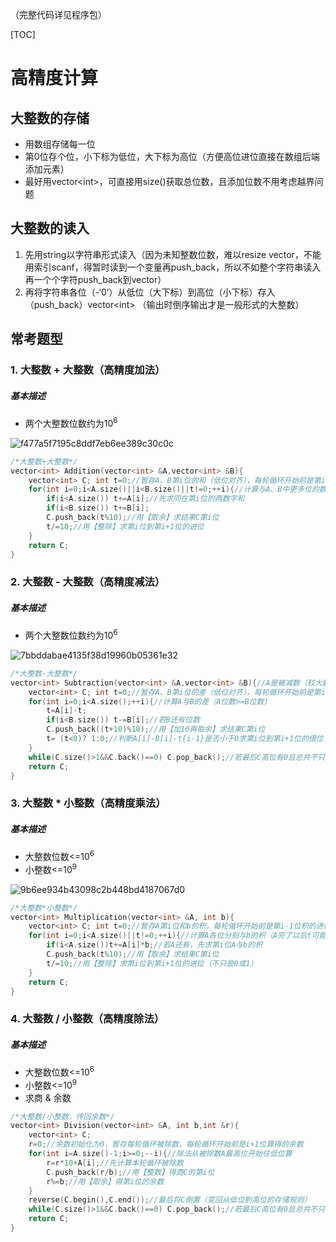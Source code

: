 （完整代码详见程序包）

[TOC]



# 高精度计算



## 大整数的存储



- 用数组存储每一位
- 第0位存个位，小下标为低位，大下标为高位（方便高位进位直接在数组后端添加元素）
- 最好用vector\<int\>，可直接用size()获取总位数，且添加位数不用考虑越界问题





## 大整数的读入



1. 先用string以字符串形式读入（因为未知整数位数，难以resize vector，不能用索引scanf，得暂时读到一个变量再push_back，所以不如整个字符串读入再一个个字符push_back到vector）
2. 再将字符串各位（-‘0’）从低位（大下标）到高位（小下标）存入（push_back）vector\<int\> （输出时倒序输出才是一般形式的大整数）





## 常考题型



### 1.  大整数 + 大整数（高精度加法）



##### 基本描述

- 两个大整数位数约为$10^{6}$

![f477a5f7195c8ddf7eb6ee389c30c0c](D:\CAMPUS\编程相关专业课\算法\基础算法\0.mardown\images\f477a5f7195c8ddf7eb6ee389c30c0c.jpg)



```c++
/*大整数+大整数*/
vector<int> Addition(vector<int> &A,vector<int> &B){
    vector<int> C; int t=0;//暂存A、B第i位的和（低位对齐），每轮循环开始前是第i-1位和的进位（0或1） 
    for(int i=0;i<A.size()||i<B.size()||t!=0;++i){//计算与A、B中更多位的数同位数的和（C要么与其同位数，要么最后还多一位）（若最后t还有进位，则C最后还多一位该进位（必须判断t是否为0，否则可能push_back(0)，最后打印时最高位为0）） 
        if(i<A.size()) t+=A[i];//先求同在第i位的两数字和
        if(i<B.size()) t+=B[i];
        C.push_back(t%10);//用【取余】求结果C第i位
        t/=10;//用【整除】求第i位到第i+1位的进位
    }
    return C;
}
```





### 2.  大整数 - 大整数（高精度减法）



##### 基本描述

- 两个大整数位数约为$10^{6}$

![7bbddabae4135f38d19960b05361e32](D:\CAMPUS\编程相关专业课\算法\基础算法\0.mardown\images\7bbddabae4135f38d19960b05361e32.jpg)



```c++
/*大整数-大整数*/
vector<int> Subtraction(vector<int> &A,vector<int> &B){//A是被减数（较大数），B是减数（较小数），保证结果C为正数
    vector<int> C; int t=0;//暂存A、B第i位的差（低位对齐），每轮循环开始前是第i-1位差的借位（0或1）
    for(int i=0;i<A.size();++i){//计算A与B的差（A位数>=B位数）
        t=A[i]-t;
        if(i<B.size()) t-=B[i];//若B还有位数
        C.push_back((t+10)%10);//用【加10再取余】求结果C第i位
        t= (t<0)? 1:0;//判断A[i]-B[i]-t{i-1}是否小于0求第i位到第i+1位的借位
    }
    while(C.size()>1&&C.back()==0) C.pop_back();//若最后C高位有0且总共不只1位（1位时保留0）须舍弃高位0
    return C;
}
```





### 3.  大整数 * 小整数（高精度乘法）



##### 基本描述

- 大整数位数<=$10^{6}$
- 小整数<=$10^9$

![9b6ee934b43098c2b448bd4187067d0](D:\CAMPUS\编程相关专业课\算法\基础算法\0.mardown\images\9b6ee934b43098c2b448bd4187067d0.jpg)

```c++
/*大整数*小整数*/
vector<int> Multiplication(vector<int> &A, int b){
    vector<int> C; int t=0;//暂存A第i位和b的积，每轮循环开始前是第i-1位积的进位
    for(int i=0;i<A.size()||t!=0;++i){//计算A各位分别与b的积（A完了以后t可能>0，还要把剩下的进位拆成各位数字）
        if(i<A.size())t+=A[i]*b;//若A还有，先求第i位A与b的积
        C.push_back(t%10);//用【取余】求结果C第i位
        t/=10;//用【整除】求第i位到第i+1位的进位（不只是0或1）
    }
    return C;
}
```





### 4.  大整数 / 小整数（高精度除法）



##### 基本描述

- 大整数位数<=$10^{6}$
- 小整数<=$10^9$
- 求商 & 余数

```c++
/*大整数/小整数，传回余数*/
vector<int> Division(vector<int> &A, int b,int &r){
    vector<int> C;
    r=0;//余数初始化为0，暂存每轮循环被除数，每轮循环开始前是i+1位算得的余数
    for(int i=A.size()-1;i>=0;--i){//除法从被除数A最高位开始往低位算
        r=r*10+A[i];//先计算本轮循环被除数
        C.push_back(r/b);//用【整数】得商C的第i位
        r%=b;//用【取余】得第i位的余数
    }
    reverse(C.begin(),C.end());//最后将C倒置（变回从低位到高位的存储规则）
    while(C.size()>1&&C.back()==0) C.pop_back();//若最后C高位有0且总共不只1位（1位时保留0）须舍弃高位0
    return C;
}
```

